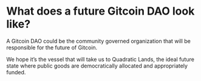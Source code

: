 # What does a future Gitcoin DAO look like?

A Gitcoin DAO could be the community governed organization that will be responsible for the future of Gitcoin.

We hope it’s the vessel that will take us to Quadratic Lands, the ideal future state where public goods are democratically allocated and appropriately funded.
